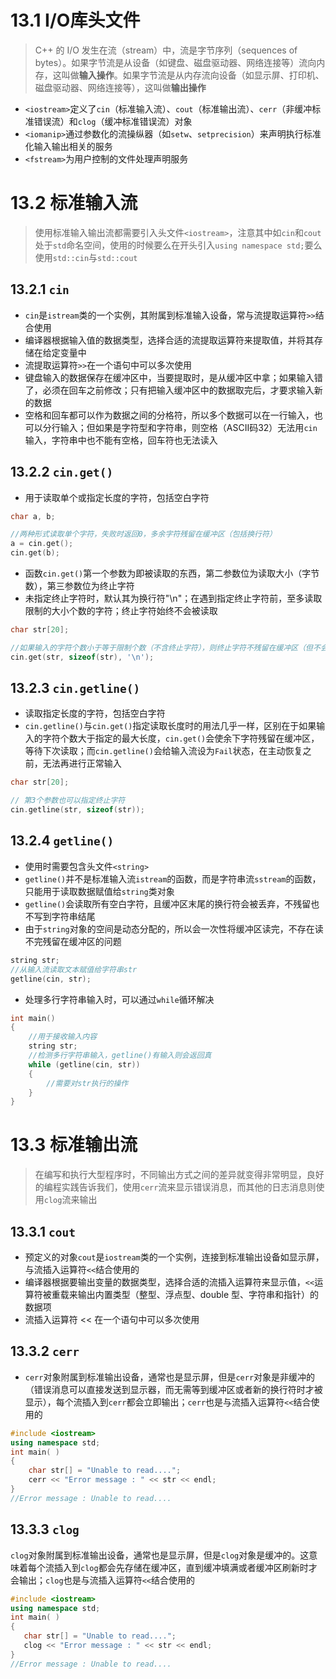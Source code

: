 # 13.1 I/O库头文件
>C++ 的 I/O 发生在流（stream）中，流是字节序列（sequences of bytes）。如果字节流是从设备（如键盘、磁盘驱动器、网络连接等）流向内存，这叫做**输入操作**。如果字节流是从内存流向设备（如显示屏、打印机、磁盘驱动器、网络连接等），这叫做**输出操作**
- `<iostream>`定义了`cin`（标准输入流）、`cout`（标准输出流）、`cerr`（非缓冲标准错误流）和`clog`（缓冲标准错误流）对象
- `<iomanip>`通过参数化的流操纵器（如`setw`、`setprecision`）来声明执行标准化输入输出相关的服务
- `<fstream>`为用户控制的文件处理声明服务
# 13.2 标准输入流
>使用标准输入输出流都需要引入头文件`<iostream>`，注意其中如`cin`和`cout`处于`std`命名空间，使用的时候要么在开头引入`using namespace std;`要么使用`std::cin`与`std::cout`
## 13.2.1 `cin`
- `cin`是`istream`类的一个实例，其附属到标准输入设备，常与流提取运算符`>>`结合使用
- 编译器根据输入值的数据类型，选择合适的流提取运算符来提取值，并将其存储在给定变量中
- 流提取运算符`>>`在一个语句中可以多次使用
- 键盘输入的数据保存在缓冲区中，当要提取时，是从缓冲区中拿；如果输入错了，必须在回车之前修改；只有把输入缓冲区中的数据取完后，才要求输入新的数据
- 空格和回车都可以作为数据之间的分格符，所以多个数据可以在一行输入，也可以分行输入；但如果是字符型和字符串，则空格（ASCII码32）无法用`cin`输入，字符串中也不能有空格，回车符也无法读入
## 13.2.2 `cin.get()`
- 用于读取单个或指定长度的字符，包括空白字符
```CPP
char a, b;

//两种形式读取单个字符，失败时返回0，多余字符残留在缓冲区（包括换行符）
a = cin.get();
cin.get(b);
```
- 函数`cin.get()`第一个参数为即被读取的东西，第二参数位为读取大小（字节数），第三参数位为终止字符
- 未指定终止字符时，默认其为换行符"\\n"；在遇到指定终止字符前，至多读取限制的大小个数的字符；终止字符始终不会被读取
```CPP
char str[20];

//如果输入的字符个数小于等于限制个数（不含终止字符），则终止字符不残留在缓冲区（但不会被读取）；反之则余下字符将残留在缓冲区
cin.get(str, sizeof(str), '\n');
```
## 13.2.3 `cin.getline()`
- 读取指定长度的字符，包括空白字符
- `cin.getline()`与`cin.get()`指定读取长度时的用法几乎一样，区别在于如果输入的字符个数大于指定的最大长度，`cin.get()`会使余下字符残留在缓冲区，等待下次读取；而`cin.getline()`会给输入流设为`Fail`状态，在主动恢复之前，无法再进行正常输入
```CPP
char str[20];

// 第3个参数也可以指定终止字符
cin.getline(str, sizeof(str));
```
## 13.2.4 `getline()`
- 使用时需要包含头文件`<string>`
- `getline()`并不是标准输入流`istream`的函数，而是字符串流`sstream`的函数，只能用于读取数据赋值给`string`类对象
- `getline()`会读取所有空白字符，且缓冲区末尾的换行符会被丢弃，不残留也不写到字符串结尾
- 由于`string`对象的空间是动态分配的，所以会一次性将缓冲区读完，不存在读不完残留在缓冲区的问题
```CPP
string str;
//从输入流读取文本赋值给字符串str
getline(cin, str);
```
- 处理多行字符串输入时，可以通过`while`循环解决
```CPP
int main()
{
	//用于接收输入内容
    string str;
	//检测多行字符串输入，getline()有输入则会返回真
    while (getline(cin, str))
    {
	    //需要对str执行的操作
    }
}
```
# 13.3 标准输出流
>在编写和执行大型程序时，不同输出方式之间的差异就变得非常明显，良好的编程实践告诉我们，使用`cerr`流来显示错误消息，而其他的日志消息则使用`clog`流来输出
## 13.3.1 `cout`
- 预定义的对象`cout`是`iostream`类的一个实例，连接到标准输出设备如显示屏，与流插入运算符`<<`结合使用的
- 编译器根据要输出变量的数据类型，选择合适的流插入运算符来显示值，`<<`运算符被重载来输出内置类型（整型、浮点型、double 型、字符串和指针）的数据项
- 流插入运算符 << 在一个语句中可以多次使用
## 13.3.2 `cerr`
- `cerr`对象附属到标准输出设备，通常也是显示屏，但是`cerr`对象是非缓冲的（错误消息可以直接发送到显示器，而无需等到缓冲区或者新的换行符时才被显示），每个流插入到`cerr`都会立即输出；`cerr`也是与流插入运算符`<<`结合使用的
```CPP
#include <iostream>
using namespace std;
int main( )
{
	char str[] = "Unable to read....";
	cerr << "Error message : " << str << endl;
}
//Error message : Unable to read....
```
## 13.3.3 `clog`
`clog`对象附属到标准输出设备，通常也是显示屏，但是`clog`对象是缓冲的。这意味着每个流插入到`clog`都会先存储在缓冲区，直到缓冲填满或者缓冲区刷新时才会输出；`clog`也是与流插入运算符`<<`结合使用的
```CPP
#include <iostream>
using namespace std;
int main( )
{
   char str[] = "Unable to read....";
   clog << "Error message : " << str << endl;
}
//Error message : Unable to read....
```